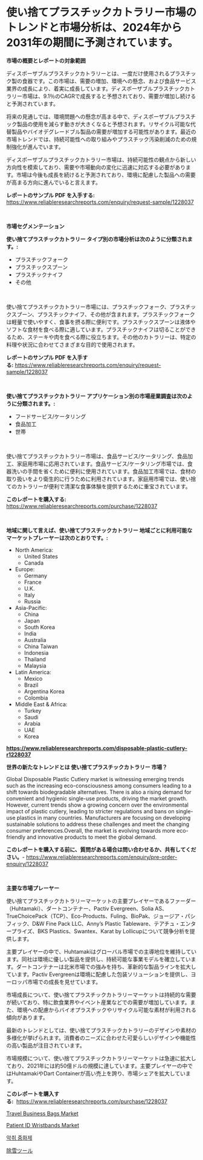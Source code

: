 <p><h1>使い捨てプラスチックカトラリー市場のトレンドと市場分析は、2024年から2031年の期間に予測されています。</h1></p><p><strong>市場の概要とレポートの対象範囲</strong></p>
<p><p>ディスポーザブルプラスチックカトラリーとは、一度だけ使用されるプラスチック製の食器です。この市場は、需要の増加、環境への懸念、および食品サービス業界の成長により、着実に成長しています。ディスポーザブルプラスチックカトラリー市場は、9.1％のCAGRで成長すると予想されており、需要が増加し続けると予測されています。</p><p>将来の見通しでは、環境問題への懸念が高まる中で、ディスポーザブルプラスチック製品の使用を減らす動きが大きくなると予想されます。リサイクル可能な代替製品やバイオデグレードブル製品の需要が増加する可能性があります。最近の市場トレンドでは、持続可能性への取り組みやプラスチック汚染削減のための規制強化が進んでいます。</p><p>ディスポーザブルプラスチックカトラリー市場は、持続可能性の観点から新しい方向性を模索しており、需要や市場動向の変化に迅速に対応する必要があります。市場は今後も成長を続けると予測されており、環境に配慮した製品への需要が高まる方向に進んでいると言えます。</p></p>
<p><strong>レポートのサンプル PDF を入手する:</strong> <a href="https://www.reliableresearchreports.com/enquiry/request-sample/1228037">https://www.reliableresearchreports.com/enquiry/request-sample/1228037</a></p>
<p>&nbsp;</p>
<p><strong>市場セグメンテーション</strong></p>
<p><strong>使い捨てプラスチックカトラリー タイプ別の市場分析は次のように分類されます。:</strong></p>
<p><ul><li>プラスチックフォーク</li><li>プラスチックスプーン</li><li>プラスチックナイフ</li><li>その他</li></ul></p>
<p>&nbsp;</p>
<p><p>使い捨てプラスチックカトラリー市場には、プラスチックフォーク、プラスチックスプーン、プラスチックナイフ、その他が含まれます。プラスチックフォークは軽量で使いやすく、食事を摂る際に便利です。プラスチックスプーンは液体やソフトな食材を食べる際に適しています。プラスチックナイフは切ることができるため、ステーキや肉を食べる際に役立ちます。その他のカトラリーは、特定の料理や状況に合わせてさまざまな目的で使用されます。</p></p>
<p><strong>レポートのサンプル PDF を入手する:</strong>&nbsp;<a href="https://www.reliableresearchreports.com/enquiry/request-sample/1228037">https://www.reliableresearchreports.com/enquiry/request-sample/1228037</a></p>
<p>&nbsp;</p>
<p><strong> 使い捨てプラスチックカトラリー アプリケーション別の市場産業調査は次のように分類されます。:</strong></p>
<p><ul><li>フードサービス/ケータリング</li><li>食品加工</li><li>世帯</li></ul></p>
<p>&nbsp;</p>
<p><p>使い捨てプラスチックカトラリー市場は、食品サービス/ケータリング、食品加工、家庭用市場に応用されています。食品サービス/ケータリング市場では、食器洗いの手間を省くために便利に使用されています。食品加工市場では、食材の取り扱いをより衛生的に行うために利用されています。家庭用市場では、使い捨てのカトラリーが便利で清潔な食事体験を提供するために重宝されています。</p></p>
<p><strong>このレポートを購入する:</strong>&nbsp; <a href="https://www.reliableresearchreports.com/purchase/1228037">https://www.reliableresearchreports.com/purchase/1228037</a></p>
<p>&nbsp;</p>
<p><strong>地域に関して言えば、使い捨てプラスチックカトラリー 地域ごとに利用可能なマーケットプレーヤーは次のとおりです。:</strong></p>
<p><ul>
    <li>
        North America:
        <ul>
            <li>United States</li>
            <li>Canada</li>
        </ul>
    </li>
    <li>
        Europe:
        <ul>
            <li>Germany</li>
            <li>France</li>
            <li>U.K.</li>
            <li>Italy</li>
            <li>Russia</li>
        </ul>
    </li>
    <li>
        Asia-Pacific:
        <ul>
            <li>China</li>
            <li>Japan</li>
            <li>South Korea</li>
            <li>India</li>
            <li>Australia</li>
            <li>China Taiwan</li>
            <li>Indonesia</li>
            <li>Thailand</li>
            <li>Malaysia</li>
        </ul>
    </li>
    <li>
        Latin America:
        <ul>
            <li>Mexico</li>
            <li>Brazil</li>
            <li>Argentina Korea</li>
            <li>Colombia</li>
        </ul>
    </li>
    <li>
        Middle East & Africa:
        <ul>
            <li>Turkey</li>
            <li>Saudi</li>
            <li>Arabia</li>
            <li>UAE</li>
            <li>Korea</li>
        </ul>
    </li>
    </ul></p>
<p><strong><a href="https://www.reliableresearchreports.com/disposable-plastic-cutlery-r1228037">https://www.reliableresearchreports.com/disposable-plastic-cutlery-r1228037</a></strong>&nbsp;</p>
<p><strong>世界の新たなトレンドとは 使い捨てプラスチックカトラリー 市場？</strong></p>
<p><p>Global Disposable Plastic Cutlery market is witnessing emerging trends such as the increasing eco-consciousness among consumers leading to a shift towards biodegradable alternatives. There is also a rising demand for convenient and hygienic single-use products, driving the market growth. However, current trends show a growing concern over the environmental impact of plastic cutlery, leading to stricter regulations and bans on single-use plastics in many countries. Manufacturers are focusing on developing sustainable solutions to address these challenges and meet the changing consumer preferences.Overall, the market is evolving towards more eco-friendly and innovative products to meet the global demand.</p></p>
<p><strong>このレポートを購入する前に、質問がある場合は問い合わせるか、共有してください。</strong>- <a href="https://www.reliableresearchreports.com/enquiry/pre-order-enquiry/1228037">https://www.reliableresearchreports.com/enquiry/pre-order-enquiry/1228037</a></p>
<p>&nbsp;</p>
<p><strong>主要な市場プレーヤー</strong></p>
<p><p>使い捨てプラスチックカトラリーマーケットの主要プレイヤーであるファーダー（Huhtamaki）、ダートコンテナー、Pactiv Evergreen、Solia AS、TrueChoicePack（TCP）、Eco-Products、Fuling、BioPak、ジョージア・パシフィック、D&W Fine Pack LLC、Anny’s Plastic Tableware、テアチュ・エンタープライズ、BKS Plastics、Swantex、Karat by Lollicupについて競争分析を提供します。</p><p>主要プレイヤーの中で、Huhtamakiはグローバル市場での主導地位を維持しています。同社は環境に優しい製品を提供し、持続可能な事業モデルを確立しています。ダートコンテナーは北米市場での強みを持ち、革新的な製品ラインを拡大しています。Pactiv Evergreenは環境に配慮した包装ソリューションを提供し、ヨーロッパ市場での成長を見せています。</p><p>市場成長について、使い捨てプラスチックカトラリーマーケットは持続的な需要が続いており、特に飲食業界やイベント産業などでの需要が増加しています。また、環境への配慮からバイオプラスチックやリサイクル可能な素材が利用される傾向があります。</p><p>最新のトレンドとしては、使い捨てプラスチックカトラリーのデザインや素材の多様化が挙げられます。消費者のニーズに合わせた可愛らしいデザインや機能性の高い製品が注目されています。</p><p>市場規模について、使い捨てプラスチックカトラリーマーケットは急速に拡大しており、2021年には約50億ドルの規模に達しています。主要プレイヤーの中ではHuhtamakiやDart Containerが高い売上を誇り、市場シェアを拡大しています。</p></p>
<p><strong>このレポートを購入する:</strong>&nbsp;&nbsp;<a href="https://www.reliableresearchreports.com/purchase/1228037">https://www.reliableresearchreports.com/purchase/1228037</a></p>
<p><p><a href="https://www.linkedin.com/pulse/travel-business-bags-market-analysis-examines-its-scope-2avdc?trackingId=BpdWq3BUUw5KIQDXG%2BrqfQ%3D%3D">Travel Business Bags Market</a></p><p><a href="https://www.linkedin.com/pulse/patient-id-wristbands-market-size-global-industry-overview-segmentation-3b2yc?trackingId=DQqVlTxErWyvnYhoUUmkhA%3D%3D">Patient ID Wristbands Market</a></p><p><a href="https://medium.com/@christianlarkinus/%EB%83%84%EC%83%88-%EC%A4%91%ED%99%94%EC%A0%9C-%EC%8B%9C%EC%9E%A5-%EC%8B%9C%EC%9E%A5-%EC%A0%90%EC%9C%A0%EC%9C%A8-%EC%8B%9C%EC%9E%A5-%EB%8F%99%ED%96%A5-%EB%B0%8F-%EB%AF%B8%EB%9E%98-%EC%84%B1%EC%9E%A5-%ED%83%90%EC%83%89-6bc06932e191">악취 중화제</a></p><p><a href="https://medium.com/@josuehezog2023/%E9%9B%AA%E3%81%8B%E3%81%8D%E9%81%93%E5%85%B7%E5%B8%82%E5%A0%B4-2031%E5%B9%B4%E3%81%BE%E3%81%A7%E3%81%AE%E3%83%88%E3%83%AC%E3%83%B3%E3%83%89-%E4%BA%88%E6%B8%AC-%E7%AB%B6%E4%BA%89%E5%88%86%E6%9E%90-815f219eb973">除雪ツール</a></p></p>